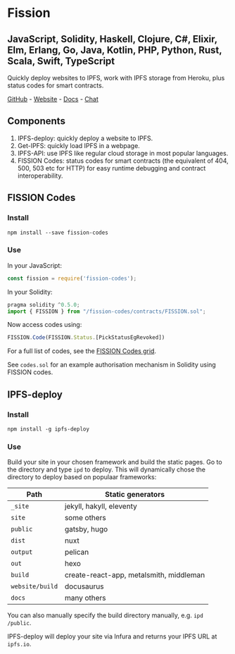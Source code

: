 # Fission
## JavaScript, Solidity, Haskell, Clojure, C#, Elixir, Elm, Erlang, Go, Java, Kotlin, PHP, Python, Rust, Scala, Swift, TypeScript

Quickly deploy websites to IPFS, work with IPFS storage from Heroku, plus status codes for smart contracts.

[GitHub](https://github.com/fission-suite) - [Website](https://fission.codes/) - [Docs](https://docs.fission.codes/) - [Chat](https://discord.gg/daDMAjE)

## Components

1. IPFS-deploy: quickly deploy a website to IPFS.
2. Get-IPFS: quickly load IPFS in a webpage.
3. IPFS-API: use IPFS like regular cloud storage in most popular languages.
4. FISSION Codes: status codes for smart contracts (the equivalent of 404, 500, 503 etc for HTTP) for easy runtime debugging and contract interoperability.

## FISSION Codes

### Install

```
npm install --save fission-codes
```

### Use

In your JavaScript:
```js
const fission = require('fission-codes');
```

In your Solidity:
```js
pragma solidity ^0.5.0;
import { FISSION } from "/fission-codes/contracts/FISSION.sol";
```

Now access codes using:
```js
FISSION.Code(FISSION.Status.[PickStatusEgRevoked])
```
For a full list of codes, see the [FISSION Codes grid](https://docs.fission.codes/fission-codes/grid/).

See `codes.sol` for an example authorisation mechanism in Solidity using FISSION codes.


## IPFS-deploy

### Install

```
npm install -g ipfs-deploy
```

### Use

Build your site in your chosen framework and build the static pages. Go to the directory and type `ipd` to deploy. This will dynamically chose the directory to deploy based on populaar frameworks:

| Path            | Static generators                       |
| --------        | ---------------------------------       |
| `_site`         | jekyll, hakyll, eleventy                |
| `site`          | some others                             |
| `public`        | gatsby, hugo                            |
| `dist`          | nuxt                                    |
| `output`        | pelican                                 |
| `out`           | hexo                                    |
| `build`         | create-react-app, metalsmith, middleman |
| `website/build` | docusaurus                              |
| `docs`          | many others                             |

You can also manually specify the build directory manually, e.g. `ipd /public`.

IPFS-deploy will deploy your site via Infura and returns your IPFS URL at `ipfs.io`.

